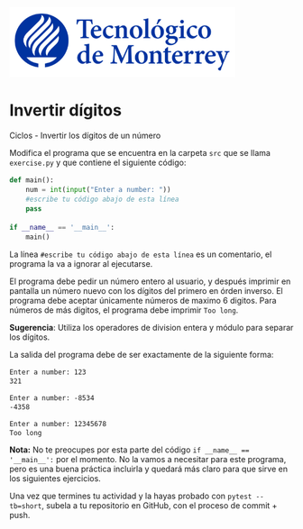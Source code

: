 ![Tec de Monterrey](../../images/logotecmty.png)
# Invertir dígitos
Ciclos - Invertir los dígitos de un número

Modifica el programa que se encuentra en la carpeta `src` que se llama
`exercise.py` y que contiene el siguiente código:

```python
def main():
    num = int(input("Enter a number: "))
    #escribe tu código abajo de esta línea
    pass

if __name__ == '__main__':
    main()
```

La línea `#escribe tu código abajo de esta línea` es un comentario,
el programa la va a ignorar al ejecutarse.

El programa debe pedir un número entero al usuario, y después imprimir en
pantalla un número nuevo con los dígitos del primero en órden inverso.
El programa debe aceptar únicamente números de maximo 6 digitos. Para números
de más digitos, el programa debe imprimir `Too long`.

**Sugerencia**: Utiliza los operadores de division entera y módulo para
separar los dígitos.

La salida del programa debe de ser exactamente de la siguiente forma:

```
Enter a number: 123
321
```

```
Enter a number: -8534
-4358
```

```
Enter a number: 12345678
Too long
```

**Nota:** No te preocupes por esta parte del código
`if __name__ == '__main__':` por el momento.
No la vamos a necesitar para este programa, pero es una buena práctica
incluirla y quedará más claro para que sirve en los siguientes ejercicios.

Una vez que termines tu actividad y la hayas probado con `pytest --tb=short`,
subela a tu repositorio en GitHub, con el proceso de commit + push.
